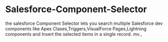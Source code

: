 # Salesforce-Component-Selector
the  salesforce Component Selector lets you search multiple Salesforce dev components like Apex Clases,Triggers,VisualForce Pages,Lightning components and Insert the selected items in a single record.
mv.,
